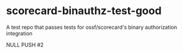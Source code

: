 # scorecard-binauthz-test-good
A test repo that passes tests for ossf/scorecard's binary authorization integration

NULL PUSH #2
